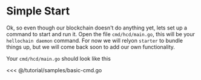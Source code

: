 # Simple Start

Ok, so even though our blockchain doesn't do anything yet, lets set up a command to start and run it. Open the file `cmd/hcd/main.go`, this will be your `hellochain daemon` command. For now we will relyon `starter` to bundle things up, but we will come back soon to add our own functionality.

Your `cmd/hcd/main.go` should look like this

<<< @/tutorial/samples/basic-cmd.go
